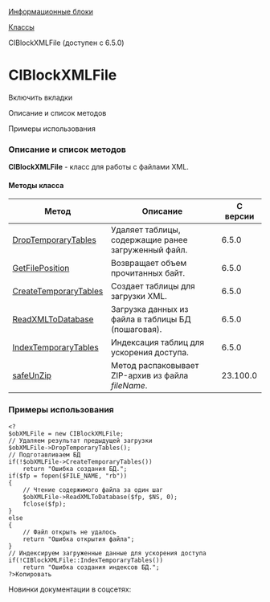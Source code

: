 [Информационные блоки](/api_help/iblock/index.php)

[Классы](/api_help/iblock/classes/index.php)

CIBlockXMLFile (доступен с 6.5.0)

CIBlockXMLFile
==============

Включить вкладки

Описание и список методов

Примеры использования

### Описание и список методов

**CIBlockXMLFile** - класс для работы с файлами XML.

#### Методы класса

| Метод | Описание | С версии |
| --- | --- | --- |
| [DropTemporaryTables](/api_help/iblock/classes/ciblockxmlfile/droptemporarytables.php) | Удаляет таблицы, содержащие ранее загруженный файл. | 6.5.0 |
| [GetFilePosition](/api_help/iblock/classes/ciblockxmlfile/getfileposition.php) | Возвращает объем прочитанных байт. | 6.5.0 |
| [CreateTemporaryTables](/api_help/iblock/classes/ciblockxmlfile/createtemporarytables.php) | Создает таблицы для загрузки XML. | 6.5.0 |
| [ReadXMLToDatabase](/api_help/iblock/classes/ciblockxmlfile/readxmltodatabase.php) | Загрузка данных из файла в таблицы БД (пошаговая). | 6.5.0 |
| [IndexTemporaryTables](/api_help/iblock/classes/ciblockxmlfile/indextemporarytables.php) | Индексация таблиц для ускорения доступа. | 6.5.0 |
| [safeUnZip](/api_help/iblock/classes/ciblockxmlfile/safeunzip.php) | Метод распаковывает ZIP-архив из файла *fileName*. | 23.100.0 |

### Примеры использования

```
<?
$obXMLFile = new CIBlockXMLFile;
// Удаляем результат предыдущей загрузки
$obXMLFile->DropTemporaryTables();
// Подготавливаем БД
if(!$obXMLFile->CreateTemporaryTables())
	return "Ошибка создания БД.";
if($fp = fopen($FILE_NAME, "rb"))
{
	// Чтение содержимого файла за один шаг
	$obXMLFile->ReadXMLToDatabase($fp, $NS, 0);
	fclose($fp);
}
else
{
	// Файл открыть не удалось
	return "Ошибка открытия файла";
}
// Индексируем загруженные данные для ускорения доступа
if(!CIBlockXMLFile::IndexTemporaryTables())
	return "Ошибка создания индексов БД.";
?>Копировать
```

Новинки документации в соцсетях: